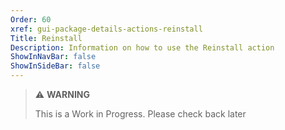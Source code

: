 ```yaml
---
Order: 60
xref: gui-package-details-actions-reinstall
Title: Reinstall
Description: Information on how to use the Reinstall action
ShowInNavBar: false
ShowInSideBar: false
---
```


> :warning: **WARNING**
>
> This is a Work in Progress. Please check back later